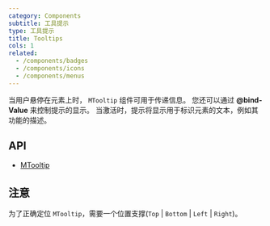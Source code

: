 ```yaml
---
category: Components
subtitle: 工具提示
type: 工具提示
title: Tooltips
cols: 1
related:
  - /components/badges
  - /components/icons
  - /components/menus
---
```


当用户悬停在元素上时， `MTooltip` 组件可用于传递信息。 您还可以通过 **@bind-Value** 来控制提示的显示。 当激活时，提示将显示用于标识元素的文本，例如其功能的描述。

## API

- [MTooltip](/api/MTooltip)

## 注意

<!--alert:info-->
为了正确定位 `MTooltip`，需要一个位置支撑(`Top` | `Bottom` | `Left` | `Right`)。